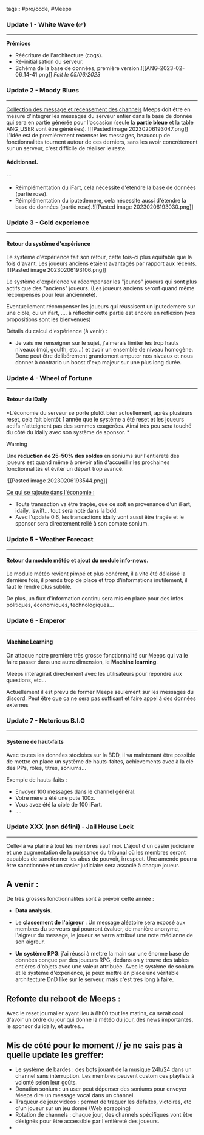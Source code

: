 tags:: #pro/code, #Meeps 


### Update 1 - White Wave  (✅)
---
**Prémices**
- Réécriture de l'architecture (cogs).
- Ré-initialisation du serveur.
- Schéma de la base de données, première version.![[ANG-2023-02-06_14-41.png]]
*Fait le 05/06/2023*



### Update 2 - Moody Blues
---
<u>Collection des message et recensement des channels</u>
Meeps doit être en mesure d'intégrer les messages du serveur entier dans la base de donnée qui sera en partie générée pour l'occasion (seule la **partie bleue** et la table ANG_USER vont être générées).
![[Pasted image 20230206193047.png]]
L'idée est de premièrement recenser les messages, beaucoup de fonctionnalités tournent autour de ces derniers, sans les avoir concrètement sur un serveur, c'est difficile de réaliser le reste.

#### Additionnel.
--
- Réimplémentation du iFart, cela nécessite d'étendre la base de données (partie rose).
- Réimplémentation du iputedemere, cela nécessite aussi d'étendre la base de données (partie rose).![[Pasted image 20230206193030.png]]



###   Update 3 - Gold experience
---
#### **Retour du système d'expérience**
Le système d'expérience fait son retour, cette fois-ci plus équitable que la fois d'avant. Les joueurs anciens étaient avantagés par rapport aux récents.
![[Pasted image 20230206193106.png]]

Le système d'expérience va récompenser  les "jeunes" joueurs qui sont plus actifs que des "anciens" joueurs. (Les joueurs anciens seront quand même récompensés pour leur ancienneté).

Eventuellement récompenser les joueurs qui réussisent un iputedemere sur une cible, ou un ifart, .... à réfléchir cette partie est encore en reflexion (vos propositions sont les bienvenues)

Détails du calcul d'expérience (à venir) :
- Je vais me renseigner sur le sujet, j'aimerais limiter les trop hauts niveaux (moi, goulth, etc...) et avoir un ensemble de niveau homogène. Donc peut être délibérement grandement amputer nos niveaux et nous donner à contrario un boost d'exp majeur sur une plus long durée.



### Update 4 - Wheel of Fortune 
--- 
#### Retour du iDaily
*L'économie du serveur se porte plutôt bien actuellement, après plusieurs reset, cela fait bientôt 1 année que le système a été reset et les joueurs actifs n'atteignent pas des sommes exagérées. Ainsi très peu sera touché du côté du idaily avec son système de sponsor.
*

> [!WARNING]
Une **réduction de 25-50% des soldes** en soniums sur l'entiereté des joueurs est quand même à prévoir afin d'accueillir les prochaines fonctionnalités et éviter un départ trop avancé.

![[Pasted image 20230206193544.png]]

<u>Ce qui se rajoute dans l'économie :</u> 
- Toute transaction va être traçée, que ce soit en provenance d'un iFart, idaily, iswift... tout sera noté dans la bdd.
- Avec l'update 0.6, les transactions idaily vont aussi être traçée et le sponsor sera directement relié à son compte sonium.



### Update 5 - Weather Forecast
---
#### Retour du module météo et ajout du module info-news.
Le module météo revient pimpé et plus cohérent, il a vite été délaissé la dernière fois, il prends trop de place et trop d'informations inutilement, il faut le rendre plus subtile.

De plus, un flux d'information continu sera mis en place pour des infos politiques, économiques, technologiques...



### Update 6 - Emperor
---
#### Machine Learning
On attaque notre première très grosse fonctionnalité sur Meeps qui va le faire passer dans une autre dimension, le **Machine learning**. 

Meeps interagirait directement avec les utilisateurs pour répondre aux questions, etc...

Actuellement il est prévu de former Meeps seulement sur les messages du discord. Peut être que ca ne sera pas suffisant et faire appel à des données externes 


### Update 7 - Notorious B.I.G
---
#### Système de haut-faits
Avec toutes les données stockées sur la BDD, il va maintenant être possible de mettre en place un système de hauts-faites, achievements avec à la clé des PPs, rôles, titres, soniums...

Exemple de hauts-faits :
- Envoyer 100 messages dans le channel général.
- Votre mère a été une pute 100x.
- Vous avez été la cible de 100 iFart.
- ....



### Update XXX (non défini) - Jail House Lock
---
Celle-là va plaire à tout les membres sauf moi. L'ajout d'un casier judiciaire et une augmentation de la puissance du tribunal où les membres seront capables de sanctionner les abus de pouvoir, irrespect. Une amende pourra être sanctionnée et un casier judiciaire sera associé à chaque joueur.




A venir :
--
De très grosses fonctionnalités sont à prévoir cette année :
- **Data analysis**. 
- Le **classement de l'aigreur** : Un message aléatoire sera exposé aux membres du serveurs qui pourront évaluer, de manière anonyme, l'aigreur du message, le joueur se verra attribué une note médianne de son aigreur. 
  
- **Un système RPG**: j'ai réussi à mettre la main sur une énorme base de données conçue par des joueurs RPG, dedans on y trouve des tables entières d'objets avec une valeur attribuée. Avec le système de sonium et le système d'expérience, je peux mettre en place une véritable architecture DnD like sur le serveur, mais c'est très long à faire.


Refonte du reboot de Meeps :
--
Avec le reset journalier ayant lieu à 8h00 tout les matins, ca serait cool d'avoir un ordre du jour qui donne la météo du jour, des news importantes, le sponsor du idaily, et autres...


Mis de côté pour le moment // je ne sais pas à quelle update les greffer:
--
-  Le système de bardes : des bots jouant de la musique 24h/24 dans un channel sans interruption. Les membres peuvent custom ces playlists à volonté selon leur goûts.
- Donation sonium : un user peut dépenser des soniums pour envoyer Meeps dire un message vocal dans un channel.
- Traqueur de jeux vidéos : permet de traquer les défaites, victoires, etc d'un joueur sur un jeu donné (Web scrapping)
- Rotation de channels : chaque jour, des channels spécifiques vont être désignés pour être accessible par l'entièreté des joueurs.
- 
